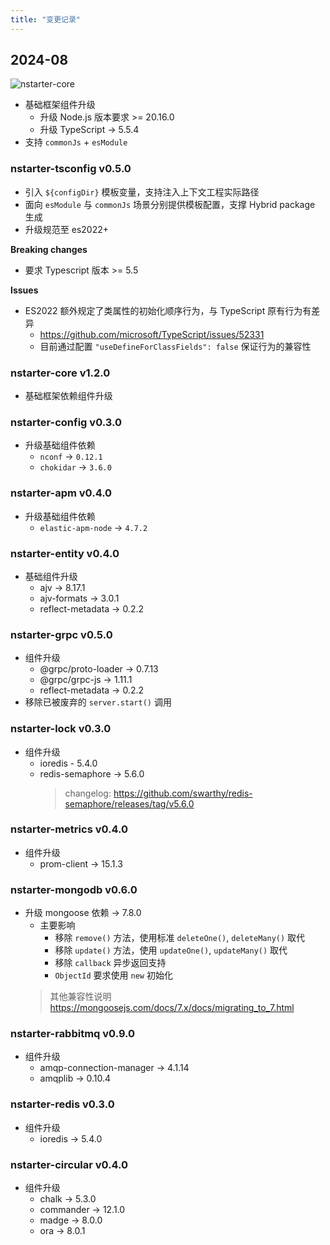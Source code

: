 ```yaml
---
title: "变更记录"
---
```


## 2024-08

![nstarter-core](https://img.shields.io/badge/nstarter--core-v1%2E2%2E0-orange?logo=npm&style=flat)

* 基础框架组件升级
    - 升级 Node.js 版本要求 >= 20.16.0
    - 升级 TypeScript -> 5.5.4
* 支持 `commonJs` + `esModule`

### nstarter-tsconfig v0.5.0

* 引入 `${configDir}` 模板变量，支持注入上下文工程实际路径
* 面向 `esModule` 与 `commonJs` 场景分别提供模板配置，支撑 Hybrid package 生成
* 升级规范至 es2022+

**Breaking changes**

* 要求 Typescript 版本 >= 5.5

**Issues**
* ES2022 额外规定了类属性的初始化顺序行为，与 TypeScript 原有行为有差异
    - https://github.com/microsoft/TypeScript/issues/52331
    - 目前通过配置 `"useDefineForClassFields": false` 保证行为的兼容性



### nstarter-core v1.2.0 

* 基础框架依赖组件升级


### nstarter-config v0.3.0

* 升级基础组件依赖
    - `nconf` -> `0.12.1`
    - `chokidar` -> `3.6.0`


### nstarter-apm v0.4.0

* 升级基础组件依赖
    - `elastic-apm-node` -> `4.7.2`


### nstarter-entity v0.4.0

* 基础组件升级
    - ajv -> 8.17.1
    - ajv-formats -> 3.0.1
    - reflect-metadata -> 0.2.2


### nstarter-grpc v0.5.0

* 组件升级
    - @grpc/proto-loader -> 0.7.13
    - @grpc/grpc-js -> 1.11.1
    - reflect-metadata -> 0.2.2
* 移除已被废弃的 `server.start()` 调用


### nstarter-lock v0.3.0

* 组件升级
    - ioredis - 5.4.0
    - redis-semaphore -> 5.6.0
      > changelog: https://github.com/swarthy/redis-semaphore/releases/tag/v5.6.0

### nstarter-metrics v0.4.0

* 组件升级
    - prom-client -> 15.1.3


### nstarter-mongodb v0.6.0

* 升级 mongoose 依赖 -> 7.8.0
    - 主要影响
        - 移除 `remove()` 方法，使用标准 `deleteOne()`, `deleteMany()` 取代
        - 移除 `update()` 方法，使用 `updateOne()`, `updateMany()` 取代
        - 移除 `callback` 异步返回支持
        - `ObjectId` 要求使用 `new` 初始化
  > 其他兼容性说明 https://mongoosejs.com/docs/7.x/docs/migrating_to_7.html
  

### nstarter-rabbitmq v0.9.0

* 组件升级
    - amqp-connection-manager -> 4.1.14
    - amqplib -> 0.10.4


### nstarter-redis v0.3.0

* 组件升级
    - ioredis -> 5.4.0


### nstarter-circular v0.4.0

* 组件升级
    - chalk -> 5.3.0
    - commander -> 12.1.0
    - madge -> 8.0.0
    - ora -> 8.0.1
